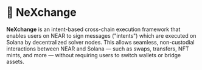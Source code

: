 # 🔀 NeXchange

**NeXchange** is an intent-based cross-chain execution framework that enables users on NEAR to sign messages ("intents") which are executed on Solana by decentralized solver nodes. This allows seamless, non-custodial interactions between NEAR and Solana — such as swaps, transfers, NFT mints, and more — without requiring users to switch wallets or bridge assets.